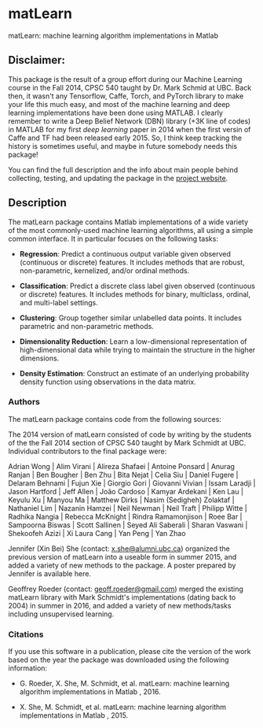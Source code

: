 # matLearn
matLearn: machine learning algorithm implementations in Matlab 


## Disclaimer: 

This package is the result of a group effort during our Machine Learning course in the Fall 2014, CPSC 540 taught by Dr. Mark Schmid at UBC. Back then, it wasn't any Tensorflow, Caffe, Torch, and PyTorch library to make your life this much easy, and most of the machine learning and deep learning implementations have been done using MATLAB. I clearly remember to write a Deep Belief Network (DBN) library (+3K line of codes) in MATLAB for my first *deep learning* paper in 2014 when the first versin of Caffe and TF had been released early 2015. So, I think keep tracking the history is sometimes useful, and maybe in future somebody needs this package! 

You can find the full description and the info about main people behind collecting, testing, and updating the package in the [project website](https://www.cs.ubc.ca/~schmidtm/Software/matLearn.html). 


## Description 
The matLearn package contains Matlab implementations of a wide variety of the most commonly-used machine learning algorithms, all using a simple common interface. It in particular focuses on the following tasks:

 - **Regression**: Predict a continuous output variable given observed (continuous or discrete) features. It includes methods that are robust, non-parametric, kernelized, and/or ordinal methods.
 
- **Classification**: Predict a discrete class label given observed (continuous or discrete) features. It includes methods for binary, multiclass, ordinal, and multi-label settings.

- **Clustering**: Group together similar unlabelled data points. It includes parametric and non-parametric methods.

- **Dimensionality Reduction**: Learn a low-dimensional representation of high-dimensional data while trying to maintain the structure in the higher dimensions.

- **Density Estimation**: Construct an estimate of an underlying probability density function using observations in the data matrix.


 ###  Authors
The matLearn package contains code from the following sources:

The 2014 version of matLearn consisted of code by writing by the students of the the Fall 2014 section of CPSC 540 taught by Mark Schmidt at UBC. Individual contributors to the final package were: 

Adrian Wong | Alim Virani | Alireza Shafaei | Antoine Ponsard | Anurag Ranjan | Ben Bougher | Ben Zhu | Bita Nejat | Celia Siu | Daniel Fugere | Delaram Behnami | Fujun Xie | Giorgio Gori | Giovanni Vivian | Issam Laradji | Jason Hartford | Jeff Allen | João Cardoso | Kamyar Ardekani | Ken Lau | Keyulu Xu | Manyou Ma | Matthew Dirks | Nasim (Sedigheh) Zolaktaf | Nathaniel Lim | Nazanin Hamzei | Neil Newman | Neil Traft | Philipp Witte | Radhika Nangia | Rebecca McKnight | Rindra Ramamonjison | Roee Bar | Sampoorna Biswas | Scott Sallinen | Seyed Ali Saberali | Sharan Vaswani | Shekoofeh Azizi | Xi Laura Cang | Yan Peng | Yan Zhao

Jennifer (Xin Bei) She (contact: x.she@alumni.ubc.ca) organized the previous version of matLearn into a useable form in summer 2015, and added a variety of new methods to the package. A poster prepared by Jennifer is available here.

Geoffrey Roeder (contact: geoff.roeder@gmail.com) merged the existing matLearn library with Mark Schmidt's implementations (dating back to 2004) in summer in 2016, and added a variety of new methods/tasks including unsupervised learning.


### Citations

If you use this software in a publication, please cite the version of the work based on the year the package was downloaded using the following information:

- G. Roeder, X. She, M. Schmidt, et al. matLearn: machine learning algorithm implementations in Matlab , 2016.

-  X. She, M. Schmidt, et al. matLearn: machine learning algorithm implementations in Matlab , 2015.
